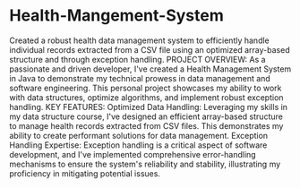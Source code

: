 # Health-Mangement-System
Created a robust health data management system to efficiently handle individual records extracted from a CSV file using an optimized array-based structure and through exception handling.
PROJECT OVERVIEW:
As a passionate and driven developer, I've created a Health Management System in Java to demonstrate my technical prowess in 
data management and software engineering. This personal project showcases my ability to work with data structures, optimize algorithms, 
and implement robust exception handling.
KEY FEATURES:
Optimized Data Handling: Leveraging my skills in my data structure course, I've designed an efficient array-based structure to manage 
health records extracted from CSV files. This demonstrates my ability to create performant solutions for data management.
Exception Handling Expertise: Exception handling is a critical aspect of software development, and I've implemented comprehensive 
error-handling mechanisms to ensure the system's reliability and stability, illustrating my proficiency in mitigating potential 
issues.

